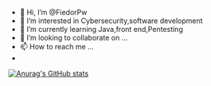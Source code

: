 - 👋 Hi, I’m @FiedorPw
- 👀 I’m interested in Cybersecurity,software development
- 🌱 I’m currently learning Java,front end,Pentesting
- 💞️ I’m looking to collaborate on ...
- 📫 How to reach me ...
- 
[![Anurag's GitHub stats](https://github-readme-stats.vercel.app/api?username=fiedorpw)](https://github.com/anuraghazra/github-readme-stats)
<!---
FiedorPw/FiedorPw is a ✨ special ✨ repository because its `README.md` (this file) appears on your GitHub profile.
You can click the Preview link to take a look at your changes.
--->
